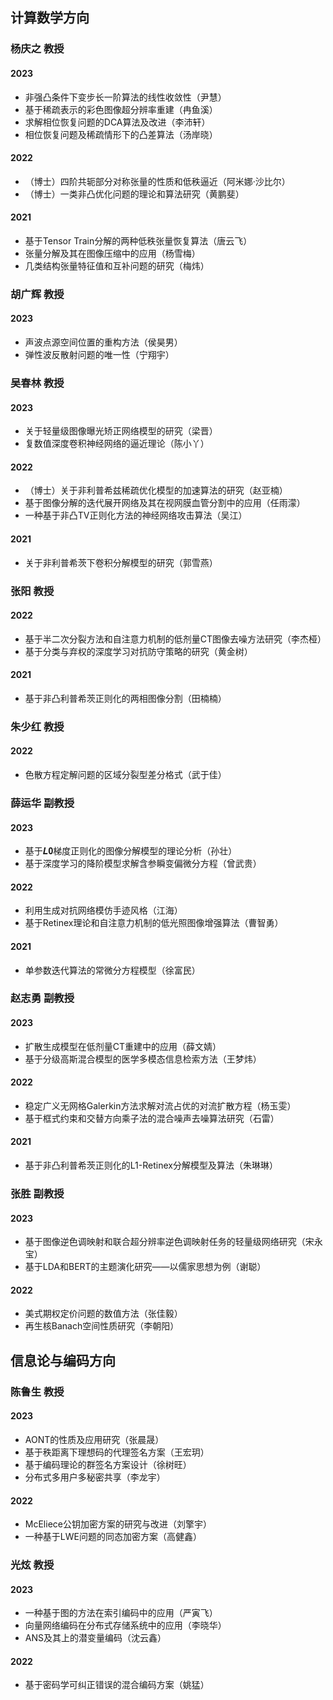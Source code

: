 ## 计算数学方向
### 杨庆之 教授
#### 2023
- 非强凸条件下变步长一阶算法的线性收敛性（尹慧）
- 基于稀疏表示的彩色图像超分辨率重建（冉鱼溪）
- 求解相位恢复问题的DCA算法及改进（李沛轩）
- 相位恢复问题及稀疏情形下的凸差算法（汤岸晓）
#### 2022
- （博士）四阶共轭部分对称张量的性质和低秩逼近（阿米娜·沙比尔）
- （博士）一类非凸优化问题的理论和算法研究（黄鹏斐）
#### 2021
- 基于Tensor Train分解的两种低秩张量恢复算法（唐云飞）
- 张量分解及其在图像压缩中的应用（杨雪梅）
- 几类结构张量特征值和互补问题的研究（梅炜）
### 胡广辉 教授
#### 2023
- 声波点源空间位置的重构方法（侯昊男）
- 弹性波反散射问题的唯一性（宁翔宇）
### 吴春林 教授
#### 2023
- 关于轻量级图像曝光矫正网络模型的研究（梁晋）
- 复数值深度卷积神经网络的逼近理论（陈小丫）
#### 2022
- （博士）关于非利普希兹稀疏优化模型的加速算法的研究（赵亚楠）
- 基于图像分解的迭代展开网络及其在视网膜血管分割中的应用（任雨濛）
- 一种基于非凸TV正则化方法的神经网络攻击算法（吴江）
#### 2021
- 关于非利普希茨下卷积分解模型的研究（郭雪燕）
### 张阳 教授
#### 2022
- 基于半二次分裂方法和自注意力机制的低剂量CT图像去噪方法研究（李杰桠）
- 基于分类与弃权的深度学习对抗防守策略的研究（黄金树）
#### 2021
- 基于非凸利普希茨正则化的两相图像分割（田楠楠）
### 朱少红 教授
#### 2022
- 色散方程定解问题的区域分裂型差分格式（武于佳）
### 薛运华 副教授
#### 2023
- 基于𝑳𝟎梯度正则化的图像分解模型的理论分析（孙壮）
- 基于深度学习的降阶模型求解含参瞬变偏微分方程（曾武贵）
#### 2022
- 利用生成对抗网络模仿手迹风格（江海）
- 基于Retinex理论和自注意力机制的低光照图像增强算法（曹智勇）
#### 2021
- 单参数迭代算法的常微分方程模型（徐富民）
### 赵志勇 副教授
#### 2023
- 扩散生成模型在低剂量CT重建中的应用（薛文婧）
- 基于分级高斯混合模型的医学多模态信息检索方法（王梦炜）
#### 2022
- 稳定广义无网格Galerkin方法求解对流占优的对流扩散方程（杨玉雯）
- 基于框式约束和交替方向乘子法的混合噪声去噪算法研究（石雷）
#### 2021
- 基于非凸利普希茨正则化的L1-Retinex分解模型及算法（朱琳琳）
### 张胜 副教授
#### 2023
- 基于图像逆色调映射和联合超分辨率逆色调映射任务的轻量级网络研究（宋永宝）
- 基于LDA和BERT的主题演化研究——以儒家思想为例（谢聪）
#### 2022
- 美式期权定价问题的数值方法（张佳毅）
- 再生核Banach空间性质研究（李朝阳）
## 信息论与编码方向
### 陈鲁生 教授
#### 2023
- AONT的性质及应用研究（张晨晟）
- 基于秩距离下理想码的代理签名方案（王宏玥）
- 基于编码理论的群签名方案设计（徐树旺）
- 分布式多用户多秘密共享（李龙宇）
#### 2022
- McEliece公钥加密方案的研究与改进（刘擎宇）
- 一种基于LWE问题的同态加密方案（高健鑫）
### 光炫 教授
#### 2023
- 一种基于图的方法在索引编码中的应用（严寅飞）
- 向量网络编码在分布式存储系统中的应用（李晓华）
- ANS及其上的潜变量编码（沈云鑫）
#### 2022
- 基于密码学可纠正错误的混合编码方案（姚猛）

